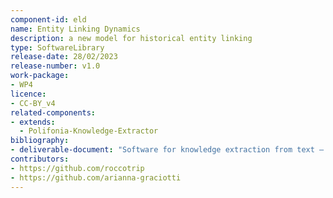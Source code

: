 ```yaml
---
component-id: eld
name: Entity Linking Dynamics
description: a new model for historical entity linking
type: SoftwareLibrary
release-date: 28/02/2023
release-number: v1.0
work-package: 
- WP4
licence:
- CC-BY_v4
related-components:
- extends:
  - Polifonia-Knowledge-Extractor
bibliography:
- deliverable-document: "Software for knowledge extraction from text – context – 2nd version"
contributors:
- https://github.com/roccotrip
- https://github.com/arianna-graciotti
---
```

